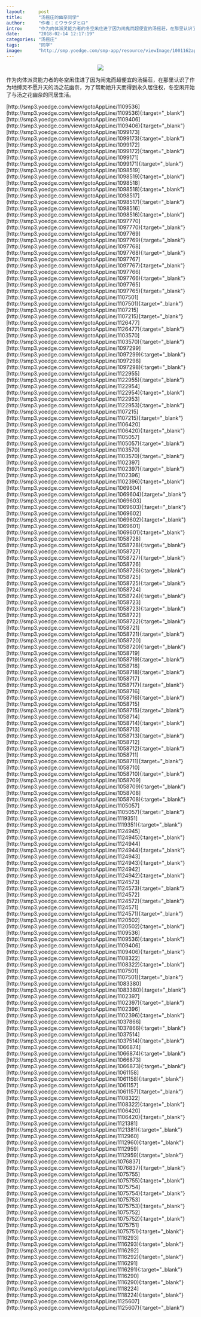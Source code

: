 ```yaml
---
layout:     post
title:      "汤摇庄的幽奈同学"
author:     "作者：ミウラタダヒロ"
intro:      "作为肉体派灵能力者的冬空凩住进了因为闹鬼而超便宜的汤摇荘，在那里认识了作为地缚灵不愿升天的汤之花幽奈，为了帮助她升天而得到永久居住权，冬空凩开始了与汤之花幽奈的同居生活。"
date:       "2018-02-14 12:17:19"
categories: "汤摇庄"
tags:       "同学"
image:      "http://smp.yoedge.com/smp-app/resource/viewImage/1001162appline.png"
---
```

<div style="text-align: center">
<p><img src="http://smp.yoedge.com/smp-app/resource/viewImage/1001162appline.png"/></p>
</div>
<p class="post-meta">
<span>作为肉体派灵能力者的冬空凩住进了因为闹鬼而超便宜的汤摇荘，在那里认识了作为地缚灵不愿升天的汤之花幽奈，为了帮助她升天而得到永久居住权，冬空凩开始了与汤之花幽奈的同居生活。</span>
</p>
[http://smp3.yoedge.com/view/gotoAppLine/1109536](http://smp3.yoedge.com/view/gotoAppLine/1109536){:target="_blank"}
[http://smp3.yoedge.com/view/gotoAppLine/1109406](http://smp3.yoedge.com/view/gotoAppLine/1109406){:target="_blank"}
[http://smp3.yoedge.com/view/gotoAppLine/1099173](http://smp3.yoedge.com/view/gotoAppLine/1099173){:target="_blank"}
[http://smp3.yoedge.com/view/gotoAppLine/1099172](http://smp3.yoedge.com/view/gotoAppLine/1099172){:target="_blank"}
[http://smp3.yoedge.com/view/gotoAppLine/1099171](http://smp3.yoedge.com/view/gotoAppLine/1099171){:target="_blank"}
[http://smp3.yoedge.com/view/gotoAppLine/1098519](http://smp3.yoedge.com/view/gotoAppLine/1098519){:target="_blank"}
[http://smp3.yoedge.com/view/gotoAppLine/1098518](http://smp3.yoedge.com/view/gotoAppLine/1098518){:target="_blank"}
[http://smp3.yoedge.com/view/gotoAppLine/1098517](http://smp3.yoedge.com/view/gotoAppLine/1098517){:target="_blank"}
[http://smp3.yoedge.com/view/gotoAppLine/1098516](http://smp3.yoedge.com/view/gotoAppLine/1098516){:target="_blank"}
[http://smp3.yoedge.com/view/gotoAppLine/1097770](http://smp3.yoedge.com/view/gotoAppLine/1097770){:target="_blank"}
[http://smp3.yoedge.com/view/gotoAppLine/1097769](http://smp3.yoedge.com/view/gotoAppLine/1097769){:target="_blank"}
[http://smp3.yoedge.com/view/gotoAppLine/1097768](http://smp3.yoedge.com/view/gotoAppLine/1097768){:target="_blank"}
[http://smp3.yoedge.com/view/gotoAppLine/1097767](http://smp3.yoedge.com/view/gotoAppLine/1097767){:target="_blank"}
[http://smp3.yoedge.com/view/gotoAppLine/1097766](http://smp3.yoedge.com/view/gotoAppLine/1097766){:target="_blank"}
[http://smp3.yoedge.com/view/gotoAppLine/1097765](http://smp3.yoedge.com/view/gotoAppLine/1097765){:target="_blank"}
[http://smp3.yoedge.com/view/gotoAppLine/1107501](http://smp3.yoedge.com/view/gotoAppLine/1107501){:target="_blank"}
[http://smp3.yoedge.com/view/gotoAppLine/1107215](http://smp3.yoedge.com/view/gotoAppLine/1107215){:target="_blank"}
[http://smp3.yoedge.com/view/gotoAppLine/1126477](http://smp3.yoedge.com/view/gotoAppLine/1126477){:target="_blank"}
[http://smp3.yoedge.com/view/gotoAppLine/1103570](http://smp3.yoedge.com/view/gotoAppLine/1103570){:target="_blank"}
[http://smp3.yoedge.com/view/gotoAppLine/1097299](http://smp3.yoedge.com/view/gotoAppLine/1097299){:target="_blank"}
[http://smp3.yoedge.com/view/gotoAppLine/1097298](http://smp3.yoedge.com/view/gotoAppLine/1097298){:target="_blank"}
[http://smp3.yoedge.com/view/gotoAppLine/1122955](http://smp3.yoedge.com/view/gotoAppLine/1122955){:target="_blank"}
[http://smp3.yoedge.com/view/gotoAppLine/1122954](http://smp3.yoedge.com/view/gotoAppLine/1122954){:target="_blank"}
[http://smp3.yoedge.com/view/gotoAppLine/1122953](http://smp3.yoedge.com/view/gotoAppLine/1122953){:target="_blank"}
[http://smp3.yoedge.com/view/gotoAppLine/1107215](http://smp3.yoedge.com/view/gotoAppLine/1107215){:target="_blank"}
[http://smp3.yoedge.com/view/gotoAppLine/1106420](http://smp3.yoedge.com/view/gotoAppLine/1106420){:target="_blank"}
[http://smp3.yoedge.com/view/gotoAppLine/1105057](http://smp3.yoedge.com/view/gotoAppLine/1105057){:target="_blank"}
[http://smp3.yoedge.com/view/gotoAppLine/1103570](http://smp3.yoedge.com/view/gotoAppLine/1103570){:target="_blank"}
[http://smp3.yoedge.com/view/gotoAppLine/1102397](http://smp3.yoedge.com/view/gotoAppLine/1102397){:target="_blank"}
[http://smp3.yoedge.com/view/gotoAppLine/1102396](http://smp3.yoedge.com/view/gotoAppLine/1102396){:target="_blank"}
[http://smp3.yoedge.com/view/gotoAppLine/1069604](http://smp3.yoedge.com/view/gotoAppLine/1069604){:target="_blank"}
[http://smp3.yoedge.com/view/gotoAppLine/1069603](http://smp3.yoedge.com/view/gotoAppLine/1069603){:target="_blank"}
[http://smp3.yoedge.com/view/gotoAppLine/1069602](http://smp3.yoedge.com/view/gotoAppLine/1069602){:target="_blank"}
[http://smp3.yoedge.com/view/gotoAppLine/1069601](http://smp3.yoedge.com/view/gotoAppLine/1069601){:target="_blank"}
[http://smp3.yoedge.com/view/gotoAppLine/1058728](http://smp3.yoedge.com/view/gotoAppLine/1058728){:target="_blank"}
[http://smp3.yoedge.com/view/gotoAppLine/1058727](http://smp3.yoedge.com/view/gotoAppLine/1058727){:target="_blank"}
[http://smp3.yoedge.com/view/gotoAppLine/1058726](http://smp3.yoedge.com/view/gotoAppLine/1058726){:target="_blank"}
[http://smp3.yoedge.com/view/gotoAppLine/1058725](http://smp3.yoedge.com/view/gotoAppLine/1058725){:target="_blank"}
[http://smp3.yoedge.com/view/gotoAppLine/1058724](http://smp3.yoedge.com/view/gotoAppLine/1058724){:target="_blank"}
[http://smp3.yoedge.com/view/gotoAppLine/1058723](http://smp3.yoedge.com/view/gotoAppLine/1058723){:target="_blank"}
[http://smp3.yoedge.com/view/gotoAppLine/1058722](http://smp3.yoedge.com/view/gotoAppLine/1058722){:target="_blank"}
[http://smp3.yoedge.com/view/gotoAppLine/1058721](http://smp3.yoedge.com/view/gotoAppLine/1058721){:target="_blank"}
[http://smp3.yoedge.com/view/gotoAppLine/1058720](http://smp3.yoedge.com/view/gotoAppLine/1058720){:target="_blank"}
[http://smp3.yoedge.com/view/gotoAppLine/1058719](http://smp3.yoedge.com/view/gotoAppLine/1058719){:target="_blank"}
[http://smp3.yoedge.com/view/gotoAppLine/1058718](http://smp3.yoedge.com/view/gotoAppLine/1058718){:target="_blank"}
[http://smp3.yoedge.com/view/gotoAppLine/1058717](http://smp3.yoedge.com/view/gotoAppLine/1058717){:target="_blank"}
[http://smp3.yoedge.com/view/gotoAppLine/1058716](http://smp3.yoedge.com/view/gotoAppLine/1058716){:target="_blank"}
[http://smp3.yoedge.com/view/gotoAppLine/1058715](http://smp3.yoedge.com/view/gotoAppLine/1058715){:target="_blank"}
[http://smp3.yoedge.com/view/gotoAppLine/1058714](http://smp3.yoedge.com/view/gotoAppLine/1058714){:target="_blank"}
[http://smp3.yoedge.com/view/gotoAppLine/1058713](http://smp3.yoedge.com/view/gotoAppLine/1058713){:target="_blank"}
[http://smp3.yoedge.com/view/gotoAppLine/1058712](http://smp3.yoedge.com/view/gotoAppLine/1058712){:target="_blank"}
[http://smp3.yoedge.com/view/gotoAppLine/1058711](http://smp3.yoedge.com/view/gotoAppLine/1058711){:target="_blank"}
[http://smp3.yoedge.com/view/gotoAppLine/1058710](http://smp3.yoedge.com/view/gotoAppLine/1058710){:target="_blank"}
[http://smp3.yoedge.com/view/gotoAppLine/1058709](http://smp3.yoedge.com/view/gotoAppLine/1058709){:target="_blank"}
[http://smp3.yoedge.com/view/gotoAppLine/1058708](http://smp3.yoedge.com/view/gotoAppLine/1058708){:target="_blank"}
[http://smp3.yoedge.com/view/gotoAppLine/1105057](http://smp3.yoedge.com/view/gotoAppLine/1105057){:target="_blank"}
[http://smp3.yoedge.com/view/gotoAppLine/1119351](http://smp3.yoedge.com/view/gotoAppLine/1119351){:target="_blank"}
[http://smp3.yoedge.com/view/gotoAppLine/1124945](http://smp3.yoedge.com/view/gotoAppLine/1124945){:target="_blank"}
[http://smp3.yoedge.com/view/gotoAppLine/1124944](http://smp3.yoedge.com/view/gotoAppLine/1124944){:target="_blank"}
[http://smp3.yoedge.com/view/gotoAppLine/1124943](http://smp3.yoedge.com/view/gotoAppLine/1124943){:target="_blank"}
[http://smp3.yoedge.com/view/gotoAppLine/1124942](http://smp3.yoedge.com/view/gotoAppLine/1124942){:target="_blank"}
[http://smp3.yoedge.com/view/gotoAppLine/1124573](http://smp3.yoedge.com/view/gotoAppLine/1124573){:target="_blank"}
[http://smp3.yoedge.com/view/gotoAppLine/1124572](http://smp3.yoedge.com/view/gotoAppLine/1124572){:target="_blank"}
[http://smp3.yoedge.com/view/gotoAppLine/1124571](http://smp3.yoedge.com/view/gotoAppLine/1124571){:target="_blank"}
[http://smp3.yoedge.com/view/gotoAppLine/1120502](http://smp3.yoedge.com/view/gotoAppLine/1120502){:target="_blank"}
[http://smp3.yoedge.com/view/gotoAppLine/1109536](http://smp3.yoedge.com/view/gotoAppLine/1109536){:target="_blank"}
[http://smp3.yoedge.com/view/gotoAppLine/1109406](http://smp3.yoedge.com/view/gotoAppLine/1109406){:target="_blank"}
[http://smp3.yoedge.com/view/gotoAppLine/1108322](http://smp3.yoedge.com/view/gotoAppLine/1108322){:target="_blank"}
[http://smp3.yoedge.com/view/gotoAppLine/1107501](http://smp3.yoedge.com/view/gotoAppLine/1107501){:target="_blank"}
[http://smp3.yoedge.com/view/gotoAppLine/1083380](http://smp3.yoedge.com/view/gotoAppLine/1083380){:target="_blank"}
[http://smp3.yoedge.com/view/gotoAppLine/1102397](http://smp3.yoedge.com/view/gotoAppLine/1102397){:target="_blank"}
[http://smp3.yoedge.com/view/gotoAppLine/1102396](http://smp3.yoedge.com/view/gotoAppLine/1102396){:target="_blank"}
[http://smp3.yoedge.com/view/gotoAppLine/1037866](http://smp3.yoedge.com/view/gotoAppLine/1037866){:target="_blank"}
[http://smp3.yoedge.com/view/gotoAppLine/1037514](http://smp3.yoedge.com/view/gotoAppLine/1037514){:target="_blank"}
[http://smp3.yoedge.com/view/gotoAppLine/1066874](http://smp3.yoedge.com/view/gotoAppLine/1066874){:target="_blank"}
[http://smp3.yoedge.com/view/gotoAppLine/1066873](http://smp3.yoedge.com/view/gotoAppLine/1066873){:target="_blank"}
[http://smp3.yoedge.com/view/gotoAppLine/1061158](http://smp3.yoedge.com/view/gotoAppLine/1061158){:target="_blank"}
[http://smp3.yoedge.com/view/gotoAppLine/1061157](http://smp3.yoedge.com/view/gotoAppLine/1061157){:target="_blank"}
[http://smp3.yoedge.com/view/gotoAppLine/1108322](http://smp3.yoedge.com/view/gotoAppLine/1108322){:target="_blank"}
[http://smp3.yoedge.com/view/gotoAppLine/1106420](http://smp3.yoedge.com/view/gotoAppLine/1106420){:target="_blank"}
[http://smp3.yoedge.com/view/gotoAppLine/1121381](http://smp3.yoedge.com/view/gotoAppLine/1121381){:target="_blank"}
[http://smp3.yoedge.com/view/gotoAppLine/1112960](http://smp3.yoedge.com/view/gotoAppLine/1112960){:target="_blank"}
[http://smp3.yoedge.com/view/gotoAppLine/1112959](http://smp3.yoedge.com/view/gotoAppLine/1112959){:target="_blank"}
[http://smp3.yoedge.com/view/gotoAppLine/1076837](http://smp3.yoedge.com/view/gotoAppLine/1076837){:target="_blank"}
[http://smp3.yoedge.com/view/gotoAppLine/1075755](http://smp3.yoedge.com/view/gotoAppLine/1075755){:target="_blank"}
[http://smp3.yoedge.com/view/gotoAppLine/1075754](http://smp3.yoedge.com/view/gotoAppLine/1075754){:target="_blank"}
[http://smp3.yoedge.com/view/gotoAppLine/1075753](http://smp3.yoedge.com/view/gotoAppLine/1075753){:target="_blank"}
[http://smp3.yoedge.com/view/gotoAppLine/1075752](http://smp3.yoedge.com/view/gotoAppLine/1075752){:target="_blank"}
[http://smp3.yoedge.com/view/gotoAppLine/1075751](http://smp3.yoedge.com/view/gotoAppLine/1075751){:target="_blank"}
[http://smp3.yoedge.com/view/gotoAppLine/1116293](http://smp3.yoedge.com/view/gotoAppLine/1116293){:target="_blank"}
[http://smp3.yoedge.com/view/gotoAppLine/1116292](http://smp3.yoedge.com/view/gotoAppLine/1116292){:target="_blank"}
[http://smp3.yoedge.com/view/gotoAppLine/1116291](http://smp3.yoedge.com/view/gotoAppLine/1116291){:target="_blank"}
[http://smp3.yoedge.com/view/gotoAppLine/1116290](http://smp3.yoedge.com/view/gotoAppLine/1116290){:target="_blank"}
[http://smp3.yoedge.com/view/gotoAppLine/1118224](http://smp3.yoedge.com/view/gotoAppLine/1118224){:target="_blank"}
[http://smp3.yoedge.com/view/gotoAppLine/1125607](http://smp3.yoedge.com/view/gotoAppLine/1125607){:target="_blank"}


